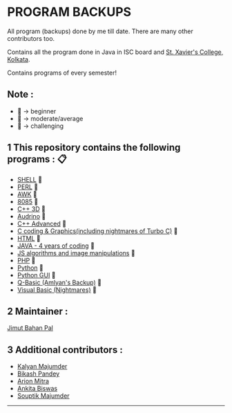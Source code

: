 # PROGRAM BACKUPS

All program (backups) done by me till date. There are many other contributors too. 

Contains all the program done in Java in ISC board and [St. Xavier's College, Kolkata](http://sxccal.edu).

Contains programs of every semester!

## Note : 
* :beginner: -> beginner
* :green_book: -> moderate/average
* :orange_book: -> challenging




1 This repository contains the following programs :  :clipboard:
---
* [SHELL](https://github.com/Jimut123/prog_backups/tree/master/3rd_sem_sxc/SEM%3D%3D3)  :beginner:
* [PERL](https://github.com/Jimut123/prog_backups/tree/master/3rd_sem_sxc/SEM%3D%3D3)   :beginner:
* [AWK](https://github.com/Jimut123/prog_backups/tree/master/3rd_sem_sxc/SEM%3D%3D3)    :beginner:
* [8085](https://github.com/Jimut123/prog_backups/tree/master/8085_programming)  :green_book:
* [C++ 3D](https://github.com/Jimut123/prog_backups/tree/master/C%2B%2B_3D)  :green_book:
* [Audrino](https://github.com/Jimut123/prog_backups/tree/master/arduino_backup) :beginner:
* [C++ Advanced](https://github.com/Jimut123/prog_backups/tree/master/c%2B%2B_backup) :orange_book:
* [C coding & Graphics(including nightmares of Turbo C)](https://github.com/Jimut123/prog_backups/tree/master/c_backup) :orange_book:
* [HTML](https://github.com/Jimut123/prog_backups/tree/master/html_bckup) :beginner:
* [JAVA - 4 years of coding](https://github.com/Jimut123/prog_backups/tree/master/java_backup) :orange_book:
* [JS algorithms and image manipulations](https://github.com/Jimut123/prog_backups/tree/master/js_bckup_duke) :green_book:
* [PHP](https://github.com/Jimut123/prog_backups/tree/master/php_backup)  :green_book:
* [Python](https://github.com/Jimut123/prog_backups/tree/master/python) :orange_book:
* [Python GUI](https://github.com/Jimut123/prog_backups/tree/master/python_gui_tkinter) :orange_book:
* [Q-Basic (Amlyan's Backup)](https://github.com/Jimut123/prog_backups/tree/master/q_basic_bckup/AMLYAN) :beginner:
* [Visual Basic (Nightmares)](https://github.com/Jimut123/prog_backups/tree/master/visual_basic/JIM%20VB) :orange_book:
 

2 Maintainer : 
---
[Jimut Bahan Pal](https://www.linkedin.com/in/jimut-bahan-pal-156862123/)

3 Additional contributors :
---
* [Kalyan Majumder](https://github.com/jaymazkm96)
* [Bikash Pandey](https://github.com/BikashPandey17)
* [Arion Mitra](https://github.com/arionmitra)
* [Ankita Biswas](https://github.com/ankitab98)
* [Souptik Majumder]()


****


